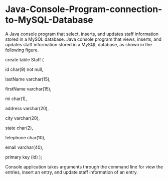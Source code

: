 # Java-Console-Program-connection-to-MySQL-Database
A Java console program that select, inserts, and updates staff information stored in a MySQL database.
Java console program that views, inserts, and updates staff information stored in a MySQL database, as shown in the following figure. 

create table Staff (

  id char(9) not null,
  
  lastName varchar(15),
  
  firstName varchar(15),
  
  mi char(1),
  
  address varchar(20),
  
  city varchar(20),
  
  state char(2),
  
  telephone char(10),
  
  email varchar(40),
  
  primary key (id)
);

Console application takes arguments through the command line for view the entries, insert an entry, and update staff information of an entry.
